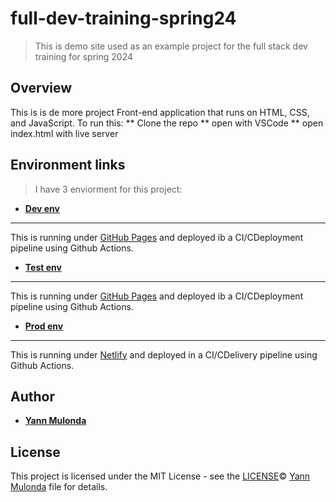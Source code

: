 # full-dev-training-spring24

> This is demo site used as an example project for the full stack dev training for spring 2024

## Overview

This is is de more project Front-end application that runs on HTML, CSS, and JavaScript.
To run this:
 ** Clone the repo
 ** open with VSCode
 ** open index.html with live server 

## Environment links

> I have 3 enviorment for this project:

* **[Dev env](https://google.com)**
----
This is running under [GitHub Pages](https://pages.github.com/)
and deployed ib a CI/CDeployment pipeline using Github Actions.

* **[Test env](https://google.com)**
----
This is running under [GitHub Pages](https://pages.github.com/)
and deployed ib a CI/CDeployment pipeline using Github Actions.

* **[Prod env](https://google.com)**
----
This is running under [Netlify](https://www.netlify.com/)
and deployed in a CI/CDelivery pipeline using Github Actions.

## Author

* **[Yann Mulonda](https://github.com/YannMjl)**

## License

This project is licensed under the MIT License - see the [LICENSE](LICENSE)© [Yann Mulonda](https://github.com/YannMjl) file for details.
